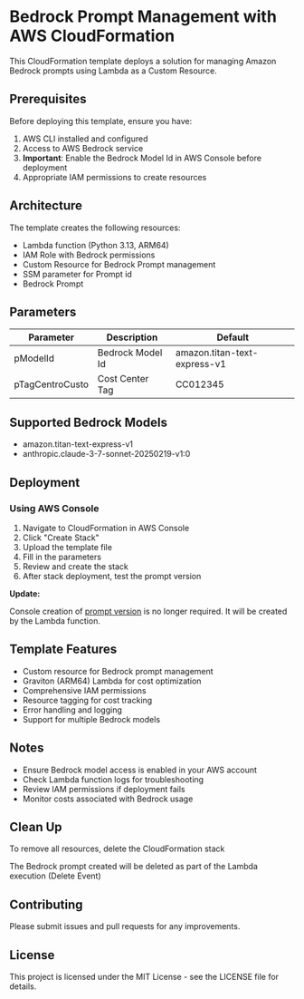 # Bedrock Prompt Management with AWS CloudFormation

This CloudFormation template deploys a solution for managing Amazon Bedrock prompts using Lambda as a Custom Resource.

## Prerequisites

Before deploying this template, ensure you have:

1. AWS CLI installed and configured
2. Access to AWS Bedrock service
3. **Important**: Enable the Bedrock Model Id in AWS Console before deployment
4. Appropriate IAM permissions to create resources

## Architecture

The template creates the following resources:
- Lambda function (Python 3.13, ARM64)
- IAM Role with Bedrock permissions
- Custom Resource for Bedrock Prompt management
- SSM parameter for Prompt id
- Bedrock Prompt

## Parameters

| Parameter | Description | Default |
|-----------|-------------|----------|
| pModelId | Bedrock Model Id | amazon.titan-text-express-v1 |
| pTagCentroCusto | Cost Center Tag | CC012345 |

## Supported Bedrock Models

- amazon.titan-text-express-v1
- anthropic.claude-3-7-sonnet-20250219-v1:0

## Deployment

### Using AWS Console

1. Navigate to CloudFormation in AWS Console
2. Click "Create Stack"
3. Upload the template file
4. Fill in the parameters
5. Review and create the stack
6. After stack deployment, test the prompt version

**Update:**

Console creation of [prompt version](https://docs.aws.amazon.com/bedrock/latest/userguide/prompt-management-version-create.html) is no longer required.
It will be created by the Lambda function.

## Template Features
* Custom resource for Bedrock prompt management
* Graviton (ARM64) Lambda for cost optimization
* Comprehensive IAM permissions
* Resource tagging for cost tracking
* Error handling and logging
* Support for multiple Bedrock models

## Notes
* Ensure Bedrock model access is enabled in your AWS account
* Check Lambda function logs for troubleshooting
* Review IAM permissions if deployment fails
* Monitor costs associated with Bedrock usage

## Clean Up
To remove all resources, delete the CloudFormation stack

The Bedrock prompt created will be deleted as part of the Lambda execution (Delete Event)

## Contributing
Please submit issues and pull requests for any improvements.

## License
This project is licensed under the MIT License - see the LICENSE file for details.
